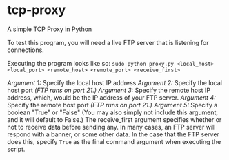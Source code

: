 # tcp-proxy
A simple TCP Proxy in Python

To test this program, you will need a live FTP server that is listening for connections.

Executing the program looks like so:
`sudo python proxy.py <local_host> <local_port> <remote_host> <remote_port> <receive_first>`

_Argument 1:_ Specify the local host IP address
_Argument 2:_ Specify the local host port *(FTP runs on port 21.)*
_Argument 3:_ Specify the remote host IP address, which, would be the IP address of your FTP server.
_Argument 4:_ Specify the remote host port *(FTP runs on port 21.)*
_Argument 5:_ Specify a boolean "True" or "False" (You may also simply not include this argument, and it will default to False.)
    The receive_first argument specifies whether or not to receive data before sending any. In many cases, an FTP server will respond with a banner, or some other data.
    In the case that the FTP server does this, specify `True` as the final command argument when executing the script.
